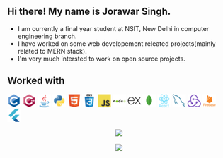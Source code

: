## Hi there! My name is Jorawar Singh.

- I am currently a final year student at NSIT, New Delhi in computer engineering branch.
- I have worked on some web developement releated projects(mainly related to MERN stack). 
- I'm very much intersted to work on open source projects.
## Worked with
<code><img height="30" src="https://raw.githubusercontent.com/devicons/devicon/master/icons/c/c-original.svg" title="C"></code>
<code><img height="30" src="https://raw.githubusercontent.com/devicons/devicon/master/icons/cplusplus/cplusplus-original.svg" title="C++"></code>
<code><img height="30" src="https://raw.githubusercontent.com/devicons/devicon/master/icons/java/java-original.svg" title="Java"></code>
<code><img height="30" src="https://raw.githubusercontent.com/devicons/devicon/master/icons/python/python-original.svg" title="Python"></code>
<code><img height="30" src="https://raw.githubusercontent.com/devicons/devicon/master/icons/html5/html5-original.svg" title="HTML"></code>
<code><img height="30" src="https://raw.githubusercontent.com/devicons/devicon/master/icons/css3/css3-original-wordmark.svg" title="CSS"></code>
<code><img height="30" src="https://raw.githubusercontent.com/devicons/devicon/master/icons/javascript/javascript-original.svg" title="JavaScript"></code>
<code><img height="30" src="https://raw.githubusercontent.com/devicons/devicon/master/icons/nodejs/nodejs-original-wordmark.svg" title="NodeJs"></code>
<code><img height="30" src="https://raw.githubusercontent.com/devicons/devicon/master/icons/express/express-original.svg" title="Express"></code>
<code><img height="30" src="https://raw.githubusercontent.com/devicons/devicon/master/icons/mongodb/mongodb-original.svg" title="Mongodb"></code>
<code><img height="30" src="https://raw.githubusercontent.com/devicons/devicon/master/icons/react/react-original-wordmark.svg" title="React"></code>
<code><img height="30" src="https://raw.githubusercontent.com/devicons/devicon/master/icons/mysql/mysql-original.svg" title="Mysql"></code>
<code><img height="30" src="https://raw.githubusercontent.com/devicons/devicon/master/icons/redux/redux-original.svg" title="Redux"></code>
<code><img height="30" src="https://raw.githubusercontent.com/devicons/devicon/master/icons/firebase/firebase-plain-wordmark.svg" title="Firebase"></code>
<code><img height="30" src="https://raw.githubusercontent.com/devicons/devicon/master/icons/flutter/flutter-original.svg" title="Flutter"></code>
<p align="center">
<img src="https://github-readme-stats-aj8vj7k8x.vercel.app/api?username=JorawarSingh12&show_icons=true&count_private=true&include_all_commits=true">
 </p>

<p align="center">
<img src="https://github-readme-stats-aj8vj7k8x.vercel.app/api/top-langs/?username=JorawarSingh12&layout=compact&card_width=430">
</p>
